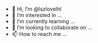 - 👋 Hi, I’m @lszlovelhl
- 👀 I’m interested in ...
- 🌱 I’m currently learning ...
- 💞️ I’m looking to collaborate on ...
- 📫 How to reach me ...

<!---
lszlovelhl/lszlovelhl is a ✨ special ✨ repository because its `README.md` (this file) appears on your GitHub profile.
You can click the Preview link to take a look at your changes.
--->

